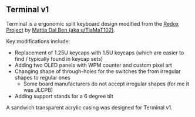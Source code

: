 ## Terminal v1

Terminal is a ergonomic split keyboard design modified from the [Redox Project](https://github.com/mattdibi/redox-keyboard) by [Mattia Dal Ben (aka u/TiaMaT102)](mailto:matthewdibi@gmail.com).

Key modifications include:

* Replacement of 1.25U keycaps with 1.5U keycaps (which are easier to find / typically found in keycap sets)
* Adding two OLED panels with WPM counter and custom pixel art
* Changing shape of through-holes for the switches the from irregular shapes to regular ones
  * Some board manufacturers do not accept irregular shapes (for me it was JLCPB)
* Adding support stands for a 6 degree tilt

A sandwich transparent acrylic casing was designed for Terminal v1.
